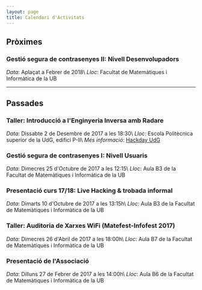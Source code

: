 ```yaml
---
layout: page
title: Calendari d'Activitats
---
```


## Pròximes

### Gestió segura de contrasenyes II: Nivell Desenvolupadors
_Data_: Aplaçat a Febrer de 2018\\
_Lloc_: Facultat de Matemàtiques i Informàtica de la UB

---

## Passades

### Taller: Introducció a l'Enginyeria Inversa amb Radare
_Data_: Dissabte 2 de Desembre de 2017 a les 18:30\\
_Lloc_: Escola Politècnica superior de la UdG, edifici P-II\\
_Més informació_: [Hackday UdG](https://hackday.mlh.io/University-of-Girona-technical-school)

### Gestió segura de contrasenyes I: Nivell Usuaris
_Data_: Dimecres 25 d'Octubre de 2017 a les 12:15\\
_Lloc_: Aula B3 de la Facultat de Matemàtiques i Informàtica de la UB

### Presentació curs 17/18: Live Hacking & trobada informal
_Data_: Dimarts 10 d'Octubre de 2017 a les 13:15h\\
_Lloc_: Aula B3 de la Facultat de Matemàtiques i Informàtica de la UB

### Taller: Auditoria de Xarxes WiFi (Matefest-Infofest 2017)
_Data_: Dimecres 26 d'Abril de 2017 a les 18:00h\\
_Lloc_: Aula B7 de la Facultat de Matemàtiques i Informàtica de la UB

### Presentació de l'Associació
_Data_: Dilluns 27 de Febrer de 2017 a les 14:00h\\
_Lloc_: Aula B6 de la Facultat de Matemàtiques i Informàtica de la UB
